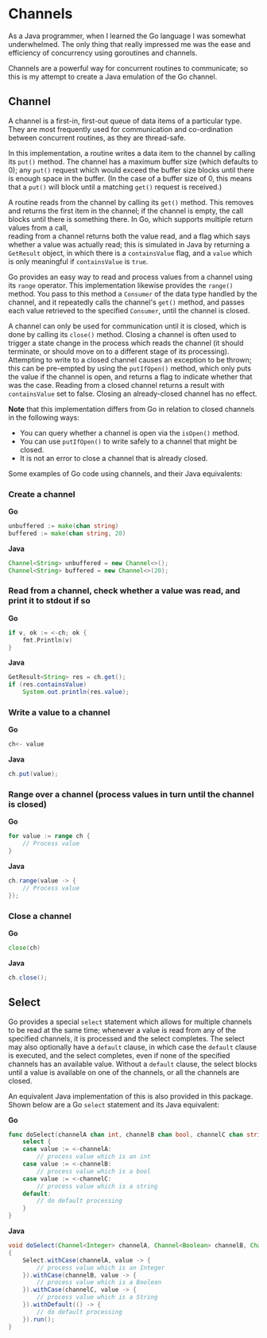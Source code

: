 # Channels

As a Java programmer, when I learned the Go language I was somewhat underwhelmed. The only thing
that really impressed me was the ease and efficiency of concurrency using goroutines and channels.

Channels are a powerful way for concurrent routines to communicate; so this is my attempt to create
a Java emulation of the Go channel.

## Channel

A channel is a first-in, first-out queue of data items of a particular type. 
They are most frequently used for communication and co-ordination between concurrent routines, 
as they are thread-safe.

In this implementation, a routine writes a data item to the channel by calling its `put()` method.
The channel has a maximum buffer size (which defaults to 0); any `put()` request which would
exceed the buffer size blocks until there is enough space in the buffer. (In the case of
a buffer size of 0, this means that a `put()` will block until a matching `get()` request is received.)

A routine reads from the channel by calling its `get()` method. This removes and returns the first
item in the channel; if the channel is empty, the call blocks until there is something there.
In Go, which supports multiple return values from a call,  
reading from a channel returns both the value read, and a flag which says whether a value was actually
read; this is simulated in Java by returning a `GetResult` object, in which there is a `containsValue` flag,
and a `value` which is only meaningful if `containsValue` is `true`.

Go provides an easy way to read and process values from a channel using its `range` operator.
This implementation likewise provides the `range()` method. You pass to this method a
`Consumer` of the data type handled by the channel, and it repeatedly calls the channel's
`get()` method, and passes each value retrieved to the specified `Consumer`, until the channel is
closed. 

A channel can only be used for communication until it is closed, which is done by calling its
`close()` method. Closing a channel is often used
to trigger a state change in the process which reads the channel (it should terminate, or 
should move on to a different stage of its processing). Attempting to write to a closed channel
causes an exception to be thrown; this can be pre-empted by using the `putIfOpen()` method, which
only puts the value if the channel is open, and returns a flag to indicate whether that was the case.
Reading from a closed channel returns a result with `containsValue`
set to false. Closing an already-closed channel has no effect.

**Note** that this implementation
differs from Go in relation to closed channels in the following ways:
* You can query whether a channel
is open via the `isOpen()` method.
* You can use `putIfOpen()` to write safely to a channel that
might be closed.
* It is not an error to close a channel that is already closed.

Some examples of Go code using channels, and their Java equivalents:

### Create a channel

**Go**
```go
unbuffered := make(chan string)
buffered := make(chan string, 20)
``` 

**Java**
```java
Channel<String> unbuffered = new Channel<>();
Channel<String> buffered = new Channel<>(20);
``` 

### Read from a channel, check whether a value was read, and print it to stdout if so

**Go**
```go
if v, ok := <-ch; ok {
	fmt.Println(v)
}
``` 

**Java**
```java
GetResult<String> res = ch.get();
if (res.containsValue) 
	System.out.println(res.value);
``` 

### Write a value to a channel

**Go**
```go
ch<- value
``` 

**Java**
```java
ch.put(value);
``` 

### Range over a channel (process values in turn until the channel is closed)

**Go**
```go
for value := range ch {
	// Process value
}
``` 

**Java**
```java
ch.range(value -> {
	// Process value
});
``` 

### Close a channel

**Go**
```go
close(ch)
``` 

**Java**
```java
ch.close();
``` 

## Select

Go provides a special `select` statement which allows for multiple channels to be read
at the same time; whenever a value is read from any of the specified channels, it is processed and
the select completes. The select may also optionally have a `default` clause, in which
case the `default` clause is executed, and the select completes, even if none of the specified channels
has an available value. Without a `default` clause, the select blocks until a value is available on one
of the channels, or all the channels are closed.

An equivalent Java implementation of this is also provided in this package. Shown below are a Go `select`
statement and its Java equivalent:

**Go**  
```go
func doSelect(channelA chan int, channelB chan bool, channelC chan string) {
	select {
	case value := <-channelA:
		// process value which is an int  
	case value := <-channelB:
		// process value which is a bool
	case value := <-channelC:
		// process value which is a string
	default:
		// do default processing
	}
}
```

**Java**  
```java
void doSelect(Channel<Integer> channelA, Channel<Boolean> channelB, Channel<String> channelC)
{
	Select.withCase(channelA, value -> {
		// process value which is an Integer  
	}).withCase(channelB, value -> {
		// process value which is a Boolean  
	}).withCase(channelC, value -> {
		// process value which is a String  
	}).withDefault(() -> {
		// do default processing
	}).run();
}
```